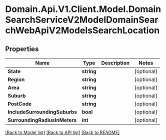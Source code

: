 # Domain.Api.V1.Client.Model.DomainSearchServiceV2ModelDomainSearchWebApiV2ModelsSearchLocation
## Properties

Name | Type | Description | Notes
------------ | ------------- | ------------- | -------------
**State** | **string** |  | [optional] 
**Region** | **string** |  | [optional] 
**Area** | **string** |  | [optional] 
**Suburb** | **string** |  | [optional] 
**PostCode** | **string** |  | [optional] 
**IncludeSurroundingSuburbs** | **bool** |  | [optional] 
**SurroundingRadiusInMeters** | **int** |  | [optional] 

[[Back to Model list]](../README.md#documentation-for-models) [[Back to API list]](../README.md#documentation-for-api-endpoints) [[Back to README]](../README.md)

